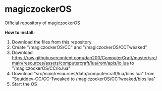 # magiczockerOS
Official repository of magiczockerOS

**How to install:**
1. Download the files from this repository.
2. Create "/magiczockerOS/CC" and "/magiczockerOS/CCTweaked"
3. Download https://raw.githubusercontent.com/dan200/ComputerCraft/master/src/main/resources/assets/computercraft/lua/rom/apis/io.lua to "/magiczockerOS/CC/io.lua"
4. Download "src/main/resources/data/computercraft/lua/bios.lua" from "Squiddev-CC/CC-Tweaked to /magiczockerOS/CCTweaked/bios.lua"
5. Start the OS
